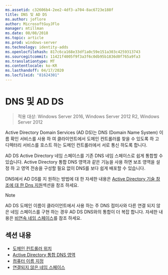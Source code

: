 ```yaml
---
ms.assetid: c32606b4-2ee2-4df3-a704-8ac6723e188f
title: DNS 및 AD DS
ms.author: joflore
author: MicrosoftGuyJFlo
manager: mtillman
ms.date: 08/08/2018
ms.topic: article
ms.prod: windows-server
ms.technology: identity-adds
ms.openlocfilehash: 817c6ca168e33df1a0c59e151a303c4259313743
ms.sourcegitcommit: 11421f4005f9f3a3f6c0db95b1836d0f765a9fa3
ms.translationtype: MT
ms.contentlocale: ko-KR
ms.lasthandoff: 04/17/2020
ms.locfileid: "81624301"
---
```

# <a name="dns-and-ad-ds"></a>DNS 및 AD DS

> 적용 대상: Windows Server 2016, Windows Server 2012 R2, Windows Server 2012

Active Directory Domain Services (AD DS)는 DNS (Domain Name System) 이름 확인 서비스를 사용 하 여 클라이언트에서 도메인 컨트롤러를 찾을 수 있도록 하 고 디렉터리 서비스를 호스트 하는 도메인 컨트롤러에서 서로 통신 하도록 합니다.

AD DS Active Directory 네임 스페이스를 기존 DNS 네임 스페이스로 쉽게 통합할 수 있습니다. Active Directory 통합 DNS 영역과 같은 기능을 사용 하면 보조 영역을 설정 하 고 영역 전송을 구성할 필요 없이 DNS를 보다 쉽게 배포할 수 있습니다.

DNS에서 AD DS를 지 원하는 방법에 대 한 자세한 내용은 [Active Directory 기술 참조에 대 한 Dns 지원](https://docs.microsoft.com/previous-versions/windows/it-pro/windows-server-2003/cc781627(v=ws.10))섹션을 참조 하세요.

> [!NOTE]
> AD DS 도메인 이름이 클라이언트에서 사용 하는 주 DNS 접미사와 다른 연결 되지 않은 네임 스페이스를 구현 하는 경우 AD DS DNS와의 통합이 더 복잡 합니다. 자세한 내용은 [비연속 네임 스페이스](Disjoint-Namespace.md)를 참조 하세요.

## <a name="in-this-section"></a>섹션 내용

- [도메인 컨트롤러 위치](Domain-Controller-Location.md)
- [Active Directory 통합 DNS 영역](Active-Directory-Integrated-DNS-Zones.md)
- [컴퓨터 이름 지정](Computer-Naming.md)
- [연결되지 않은 네임 스페이스](Disjoint-Namespace.md)

